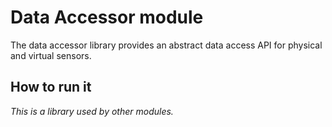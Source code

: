 # Data Accessor module

The data accessor library provides an abstract data access API for physical and virtual sensors.

## How to run it

*This is a library used by other modules.*